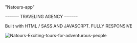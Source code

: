"Natours-app" 

------- TRAVELING AGENCY -------

Built with HTML / SASS AND JAVASCRPT. FULLY RESPONSIVE

![Natours-Exciting-tours-for-adventurous-people](https://user-images.githubusercontent.com/79769638/156221031-19ce680e-4b8b-4afa-ae2c-cbe3b8674cd7.png)



